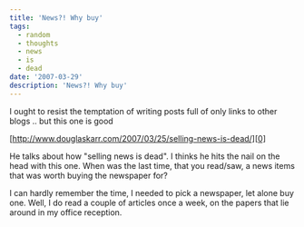 ```yaml
---
title: 'News?! Why buy'
tags:
  - random
  - thoughts
  - news
  - is
  - dead
date: '2007-03-29'
description: 'News?! Why buy'
---
```


I ought to resist the temptation of writing posts full of only links to other blogs .. but this one is good

[http://www.douglaskarr.com/2007/03/25/selling-news-is-dead/][0]

He talks about how "selling news is dead". I thinks he hits the nail on the head with this one. When was the last time, that you read/saw, a news items that was worth buying the newspaper for?

I can hardly remember the time, I needed to pick a newspaper, let alone buy one. Well, I do read a couple of articles once a week, on the papers that lie around in my office reception.

[0]: http://www.douglaskarr.com/2007/03/25/selling-news-is-dead/ "http://www.douglaskarr.com/2007/03/25/selling-news-is-dead/"
